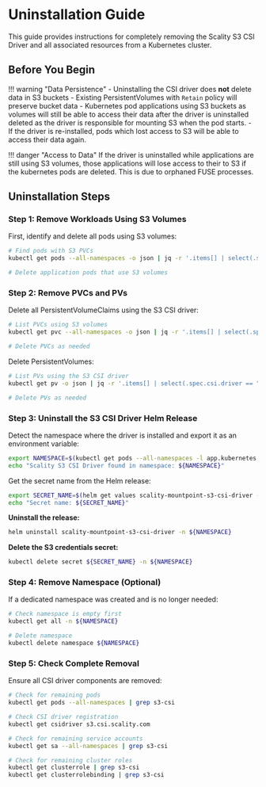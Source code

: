 # Uninstallation Guide

This guide provides instructions for completely removing the Scality S3 CSI Driver and all associated resources from a Kubernetes cluster.

## Before You Begin

<!-- markdownlint-disable MD046 -->
!!! warning "Data Persistence"
    - Uninstalling the CSI driver does **not** delete data in S3 buckets
    - Existing PersistentVolumes with `Retain` policy will preserve bucket data
    - Kubernetes pod applications using S3 buckets as volumes will still be able to access their data after the driver is uninstalled deleted as the driver is responsible for mounting S3 when the pod starts.
    - If the driver is re-installed, pods which lost access to S3 will be able to access their data again.
<!-- markdownlint-enable MD046 -->

!!! danger "Access to Data"
    If the driver is uninstalled while applications are still using S3 volumes, those applications will lose access to their to S3 if the kubernetes pods are deleted. This is due to orphaned FUSE processes.

## Uninstallation Steps

### Step 1: Remove Workloads Using S3 Volumes

First, identify and delete all pods using S3 volumes:

```bash
# Find pods with S3 PVCs
kubectl get pods --all-namespaces -o json | jq -r '.items[] | select(.spec.volumes[]?.persistentVolumeClaim) | "\(.metadata.namespace)/\(.metadata.name)"'

# Delete application pods that use S3 volumes
```

### Step 2: Remove PVCs and PVs

Delete all PersistentVolumeClaims using the S3 CSI driver:

```bash
# List PVCs using S3 volumes
kubectl get pvc --all-namespaces -o json | jq -r '.items[] | select(.spec.volumeName | startswith("s3-")) | "\(.metadata.namespace)/\(.metadata.name)"'

# Delete PVCs as needed
```

Delete PersistentVolumes:

```bash
# List PVs using the S3 CSI driver
kubectl get pv -o json | jq -r '.items[] | select(.spec.csi.driver == "s3.csi.scality.com") | .metadata.name'

# Delete PVs as needed
```

### Step 3: Uninstall the S3 CSI Driver Helm Release

Detect the namespace where the driver is installed and export it as an environment variable:

```bash
export NAMESPACE=$(kubectl get pods --all-namespaces -l app.kubernetes.io/name=scality-mountpoint-s3-csi-driver -o jsonpath='{.items[0].metadata.namespace}')
echo "Scality S3 CSI Driver found in namespace: ${NAMESPACE}"
```

Get the secret name from the Helm release:

```bash
export SECRET_NAME=$(helm get values scality-mountpoint-s3-csi-driver -n ${NAMESPACE} -o json | jq -r '.s3CredentialSecret.name // "s3-secret"')
echo "Secret name: ${SECRET_NAME}"
```

**Uninstall the release:**

```bash
helm uninstall scality-mountpoint-s3-csi-driver -n ${NAMESPACE}
```

**Delete the S3 credentials secret:**

```bash
kubectl delete secret ${SECRET_NAME} -n ${NAMESPACE}
```

### Step 4: Remove Namespace (Optional)

If a dedicated namespace was created and is no longer needed:

```bash
# Check namespace is empty first
kubectl get all -n ${NAMESPACE}

# Delete namespace
kubectl delete namespace ${NAMESPACE}
```

### Step 5: Check Complete Removal

Ensure all CSI driver components are removed:

```bash
# Check for remaining pods
kubectl get pods --all-namespaces | grep s3-csi

# Check CSI driver registration
kubectl get csidriver s3.csi.scality.com

# Check for remaining service accounts
kubectl get sa --all-namespaces | grep s3-csi

# Check for remaining cluster roles
kubectl get clusterrole | grep s3-csi
kubectl get clusterrolebinding | grep s3-csi
```
